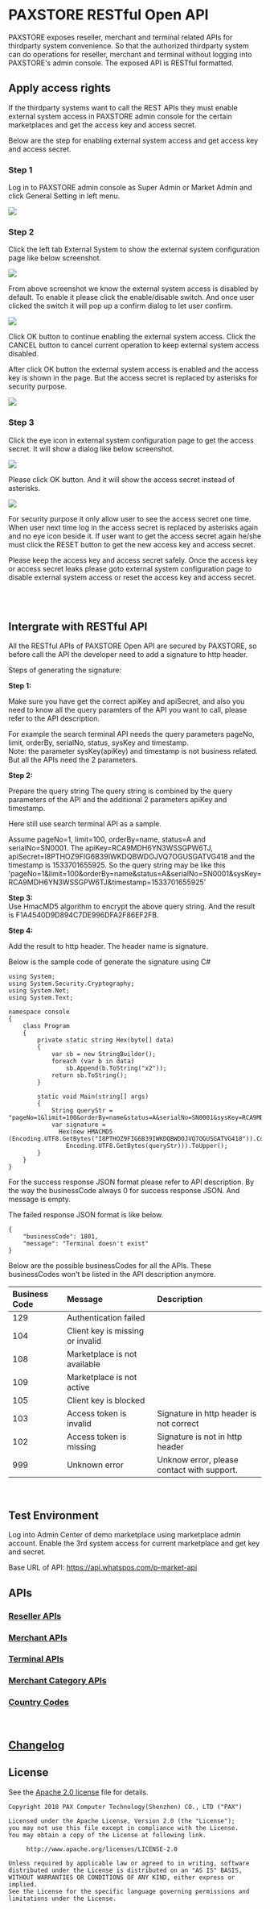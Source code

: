 # PAXSTORE RESTful Open API  

PAXSTORE exposes reseller, merchant and terminal related APIs for thirdparty system convenience. So that the authorized thirdparty system can do operations for reseller, merchant and terminal without logging into PAXSTORE's admin console. The exposed API is RESTful formatted. 



## Apply access rights

If the thirdparty systems want to call the REST APIs they must enable external system access in PAXSTORE admin console for the certain marketplaces and get the access key and access secret.  

Below are the step for enabling external system access and get access key and access secret.

### Step 1

Log in to PAXSTORE admin console as Super Admin or Market Admin and click General Setting in left menu.

![](/docs/assets/sc-1.png)

### Step 2

Click the left tab External System to show the external system configuration page like below screenshot.

![](/docs/assets/sc-2.png)

From above screenshot we know the external system access is disabled by default. To enable it please click the enable/disable switch. And once user clicked the switch it will pop up a confirm dialog to let user confirm.

![](/docs/assets/sc-3.png)

Click OK button to continue enabling the external system access. Click the CANCEL button to cancel current operation to keep external system access disabled.

After click OK button the external system access is enabled and the access key is shown in the page. But the access secret is replaced by asterisks for security purpose.

![](/docs/assets/sc-4.png)

### Step 3

Click the eye icon in external system configuration page to get the access secret.  It will show a dialog like below screenshot. 

![](/docs/assets/sc-5.png)

Please click OK button. And it will show the access secret instead of asterisks.

![](/docs/assets/sc-6.png)

For security purpose it only allow user to see the access secret one time. When user next time log in the access secret is replaced by asterisks again and no eye icon beside it. If user want to get the access secret again he/she must click the RESET button to get the new access key and access secret.  

Please keep the access key and access secret safely. Once the access key or access secret leaks please goto external system configuration page to disable external system access or reset the access key and access secret.



<br>
<br>

## Intergrate with RESTful API  


All the RESTful APIs of PAXSTORE Open API are secured by PAXSTORE, so before call the API the developer need to add a signature to http header.  

Steps of generating the signature:


**Step 1:**  

Make sure you have get the correct apiKey and apiSecret, and also you need to know all the query paramters of the API you want to call, please refer to the API description.  

For example the search terminal API needs the query parameters pageNo, limit, orderBy, serialNo, status, sysKey and timestamp.  
Note: the parameter sysKey(apiKey) and timestamp is not business related. But all the APIs need the 2 parameters. 


**Step 2:**   

Prepare the query string
The query string is combined by the query parameters of the API and the additional 2 parameters apiKey and timestamp.

Here still use search terminal API as a sample.  
 
Assume pageNo=1, limit=100, orderBy=name, status=A and serialNo=SN0001. The apiKey=RCA9MDH6YN3WSSGPW6TJ, apiSecret=I8PTHOZ9FIG6B39IWKDQBWDOJVQ7OGUSGATVG418 and the timestamp is 1533701655925.
So the query string may be like this 'pageNo=1&limit=100&orderBy=name&status=A&serialNo=SN0001&sysKey=RCA9MDH6YN3WSSGPW6TJ&timestamp=1533701655925'  

**Step 3:**  
Use HmacMD5 algorithm to encrypt the above query string. And the result is F1A4540D9D894C7DE996DFA2F86EF2FB.

**Step 4:**  

Add the result to http header. The header name is signature.

Below is the sample code of generate the signature using C#  

```
using System;
using System.Security.Cryptography;
using System.Net;
using System.Text;

namespace console
{
    class Program
    {
        private static string Hex(byte[] data)
        {
            var sb = new StringBuilder();
            foreach (var b in data)
                sb.Append(b.ToString("x2"));
            return sb.ToString();
        }
        
        static void Main(string[] args)
        {
            String queryStr = "pageNo=1&limit=100&orderBy=name&status=A&serialNo=SN0001&sysKey=RCA9MDH6YN3WSSGPW6TJ&timestamp=1533701655925";
            var signature =
              Hex(new HMACMD5 (Encoding.UTF8.GetBytes("I8PTHOZ9FIG6B39IWKDQBWDOJVQ7OGUSGATVG418")).ComputeHash(
                Encoding.UTF8.GetBytes(queryStr))).ToUpper();
        }
    }
}
```


For the success response JSON format please refer to API description. By the way the businessCode always 0 for success response JSON. And message is empty.

The failed response JSON format is like below.   

```
{
	"businessCode": 1801,
	"message": "Terminal doesn't exist"
}
```

Below are the possible businessCodes for all the APIs. These businessCodes won't be listed in the API description anymore.  

|Business Code|Message|Description|
|:--|:--|:--|
|129|Authentication failed||
|104|Client key is missing or invalid||
|108|Marketplace is not available||
|109|Marketplace is not active||
|105|Client key is blocked||
|103|Access token is invalid|Signature in http header is not correct|
|102|Access token is missing|Signature is not in http header|
|999|Unknown error|Unknow error, please contact with support.|


<br/>

## Test Environment

Log into Admin Center of demo marketplace using marketplace admin account. Enable the 3rd system access for current marketplace and get key and secret.  

Base URL of API: https://api.whatspos.com/p-market-api  

## APIs

### [Reseller APIs](docs/RESELLER_REST_API.md)  

### [Merchant APIs](docs/MERCHANT_REST_API.md)  

### [Terminal APIs](docs/TERMINAL_REST_API.md)

### [Merchant Category APIs](docs/MERCHANT_CATEGORY_REST_API.md)

### [Country Codes](docs/COUNTRY_CODE.md)

<br>

## [Changelog](docs/CHANGELOG.md)




## License

See the [Apache 2.0 license](LICENSE) file for details.

    Copyright 2018 PAX Computer Technology(Shenzhen) CO., LTD ("PAX")

    Licensed under the Apache License, Version 2.0 (the "License");
    you may not use this file except in compliance with the License.
    You may obtain a copy of the License at following link.

         http://www.apache.org/licenses/LICENSE-2.0

    Unless required by applicable law or agreed to in writing, software
    distributed under the License is distributed on an "AS IS" BASIS,
    WITHOUT WARRANTIES OR CONDITIONS OF ANY KIND, either express or implied.
    See the License for the specific language governing permissions and
    limitations under the License.

<br/>





